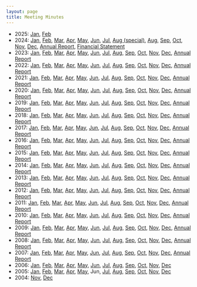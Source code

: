 ```yaml
---
layout: page
title: Meeting Minutes
---
```


* 2025:
  [Jan](minutes202501.html),
  [Feb](minutes202502.html)
* 2024:
  [Jan](minutes202401.html),
  [Feb](minutes202402.html),
  [Mar](minutes202403.html),
  [Apr](minutes202404.html),
  [May](minutes202405.html),
  [Jun](minutes202406.html),
  [Jul](minutes202407.html),
  [Aug (special)](minutes202408_special.html),
  [Aug](minutes202408.html),
  [Sep](minutes202409.html),
  [Oct](minutes202410.html),
  [Nov](minutes202411.html),
  [Dec](minutes202412.html),
  [Annual Report](attachments/AGM_2024_final.pdf),
  [Financial Statement](attachments/WCARC_balance_sheet_2024.pdf)
* 2023:
  [Jan](minutes202301.html),
  [Feb](minutes202302.html),
  [Mar](minutes202303.html),
  [Apr](minutes202304.html),
  [May](minutes202305.html),
  [Jun](minutes202306.html),
  [Jul](minutes202307.html),
  [Aug](minutes202308.html),
  [Sep](minutes202309.html),
  [Oct](minutes202310.html),
  [Nov](minutes202311.html),
  [Dec](minutes202312.html),
  [Annual Report](report2023.html)
* 2022:
  [Jan](minutes202201.html),
  [Feb](minutes202202.html),
  [Mar](minutes202203.html),
  [Apr](minutes202204.html),
  [May](minutes202205.html),
  [Jun](minutes202206.html),
  [Jul](minutes202207.html),
  [Aug](minutes202208.html),
  [Sep](minutes202209.html),
  [Oct](minutes202210.html),
  [Nov](minutes202211.html),
  [Dec](minutes202212.html),
  [Annual Report](report2022.html)
* 2021:
  [Jan](minutes202101.html),
  [Feb](minutes202102.html),
  [Mar](minutes202103.html),
  [Apr](minutes202104.html),
  [May](minutes202105.html),
  [Jun](minutes202106.html),
  [Jul](minutes202107.html),
  [Aug](minutes202108.html),
  [Sep](minutes202109.html),
  [Oct](minutes202110.html),
  [Nov](minutes202111.html),
  [Dec](minutes202112.html),
  [Annual Report](report2021.html)
* 2020:
  [Jan](minutes202001.html),
  [Feb](minutes202002.html),
  [Mar](minutes202003.html),
  [Apr](minutes202004.html),
  [May](minutes202005.html),
  [Jun](minutes202006.html),
  [Jul](minutes202007.html),
  [Aug](minutes202008.html),
  [Sep](minutes202009.html),
  [Oct](minutes202010.html),
  [Nov](minutes202011.html),
  [Dec](minutes202012.html),
  [Annual Report](report2020.html)
* 2019:
  [Jan](minutes201901.html),
  [Feb](minutes201902.html),
  [Mar](minutes201903.html),
  [Apr](minutes201904.html),
  [May](minutes201905.html),
  [Jun](minutes201906.html),
  [Jul](minutes201907.html),
  [Aug](minutes201908.html),
  [Sep](minutes201909.html),
  [Oct](minutes201910.html),
  [Nov](minutes201911.html),
  [Dec](minutes201912.html),
  [Annual Report](report2019.html)
* 2018:
  [Jan](minutes201801.html),
  [Feb](minutes201802.html),
  [Mar](minutes201803.html),
  [Apr](minutes201804.html),
  [May](minutes201805.html),
  [Jun](minutes201806.html),
  [Jul](minutes201807.html),
  [Aug](minutes201808.html),
  [Sep](minutes201809.html),
  [Oct](minutes201810.html),
  [Nov](minutes201811.html),
  [Dec](minutes201812.html),
  [Annual Report](report2018.html)
* 2017:
  [Jan](minutes201701.html),
  [Feb](minutes201702.html),
  [Mar](minutes201703.html),
  [Apr](minutes201704.html),
  [May](minutes201705.html),
  [Jun](minutes201706.html),
  [Jul](minutes201707.html),
  [Aug](minutes201708.html),
  [Sep](minutes201709.html),
  [Oct](minutes201710.html),
  [Nov](minutes201711.html),
  [Dec](minutes201712.html),
  [Annual Report](report2017.html)
* 2016:
  [Jan](minutes201601.html),
  [Feb](minutes201602.html),
  [Mar](minutes201603.html),
  [Apr](minutes201604.html),
  [May](minutes201605.html),
  [Jun](minutes201606.html),
  [Jul](minutes201607.html),
  [Aug](minutes201608.html),
  [Sep](minutes201609.html),
  [Oct](minutes201610.html),
  [Nov](minutes201611.html),
  [Dec](minutes201612.html),
  [Annual Report](report2016.html)
* 2015:
  [Jan](minutes201501.html),
  [Feb](minutes201502.html),
  [Mar](minutes201503.html),
  [Apr](minutes201504.html),
  [May](minutes201505.html),
  [Jun](minutes201506.html),
  [Jul](minutes201507.html),
  [Aug](minutes201508.html),
  [Sep](minutes201509.html),
  [Oct](minutes201510.html),
  [Nov](minutes201511.html),
  [Dec](minutes201512.html),
  [Annual Report](report2015.html)
* 2014:
  [Jan](minutes201401.html),
  [Feb](minutes201402.html),
  [Mar](minutes201403.html),
  [Apr](minutes201404.html),
  [May](minutes201405.html),
  [Jun](minutes201406.html),
  [Jul](minutes201407.html),
  [Aug](minutes201408.html),
  [Sep](minutes201409.html),
  [Oct](minutes201410.html),
  [Nov](minutes201411.html),
  [Dec](minutes201412.html),
  [Annual Report](report2014.html)
* 2013:
  [Jan](minutes201301.html),
  [Feb](minutes201302.html),
  [Mar](minutes201303.html),
  [Apr](minutes201304.html),
  [May](minutes201305.html),
  [Jun](minutes201306.html),
  [Jul](minutes201307.html),
  [Aug](minutes201308.html),
  [Sep](minutes201309.html),
  [Oct](minutes201310.html),
  [Nov](minutes201311.html),
  [Dec](minutes201312.html),
  [Annual Report](report2013.html)
* 2012:
  [Jan](minutes201201.html),
  [Feb](minutes201202.html),
  [Mar](minutes201203.html),
  [Apr](minutes201204.html),
  [May](minutes201205.html),
  [Jun](minutes201206.html),
  [Jul](minutes201207.html),
  [Aug](minutes201208.html),
  [Sep](minutes201209.html),
  [Oct](minutes201210.html),
  [Nov](minutes201211.html),
  [Dec](minutes201212.html),
  [Annual Report](report2012.html)
* 2011:
  [Jan](minutes201101.html),
  [Feb](minutes201102.html),
  [Mar](minutes201103.html),
  [Apr](minutes201104.html),
  [May](minutes201105.html),
  [Jun](minutes201106.html),
  [Jul](minutes201107.html),
  [Aug](minutes201108.html),
  [Sep](minutes201109.html),
  [Oct](minutes201110.html),
  [Nov](minutes201111.html),
  [Dec](minutes201112.html),
  [Annual Report](report2011.html)
* 2010:
  [Jan](minutes201001.html),
  [Feb](minutes201002.html),
  [Mar](minutes201003.html),
  [Apr](minutes201004.html),
  [May](minutes201005.html),
  [Jun](minutes201006.html),
  [Jul](minutes201007.html),
  [Aug](minutes201008.html),
  [Sep](minutes201009.html),
  [Oct](minutes201010.html),
  [Nov](minutes201011.html),
  [Dec](minutes201012.html),
  [Annual Report](report2010.html)
* 2009:
  [Jan](minutes200901.html),
  [Feb](minutes200902.html),
  [Mar](minutes200903.html),
  [Apr](minutes200904.html),
  [May](minutes200905.html),
  [Jun](minutes200906.html),
  [Jul](minutes200907.html),
  [Aug](minutes200908.html),
  [Sep](minutes200909.html),
  [Oct](minutes200910.html),
  [Nov](minutes200911.html),
  [Dec](minutes200912.html),
  [Annual Report](report2009.html)
* 2008:
  [Jan](minutes200801.html),
  [Feb](minutes200802.html),
  [Mar](minutes200803.html),
  [Apr](minutes200804.html),
  [May](minutes200805.html),
  [Jun](minutes200806.html),
  [Jul](minutes200807.html),
  [Aug](minutes200808.html),
  [Sep](minutes200809.html),
  [Oct](minutes200810.html),
  [Nov](minutes200811.html),
  [Dec](minutes200812.html),
  [Annual Report](report2008.html)
* 2007:
  [Jan](minutes200701.html),
  [Feb](minutes200702.html),
  [Mar](minutes200703.html),
  [Apr](minutes200704.html),
  [May](minutes200705.html),
  [Jun](minutes200706.html),
  [Jul](minutes200707.html),
  [Aug](minutes200708.html),
  [Sep](minutes200709.html),
  [Oct](minutes200710.html),
  [Nov](minutes200711.html),
  [Dec](minutes200712.html),
  [Annual Report](report2007.html)
* 2006:
  [Jan](minutes200601.html),
  [Feb](minutes200602.html),
  [Mar](minutes200603.html),
  [Apr](minutes200604.html),
  [May](minutes200605.html),
  [Jun](minutes200606.html),
  [Jul](minutes200607.html),
  [Aug](minutes200608.html),
  [Sep](minutes200609.html),
  [Oct](minutes200610.html),
  [Nov](minutes200611.html),
  [Dec](minutes200612.html)
* 2005:
  [Jan](minutes200501.html),
  [Feb](minutes200502.html),
  [Mar](minutes200503.html),
  [Apr](minutes200504.html),
  [May](minutes200505.html),
Jun,
  [Jul](minutes200507.html),
  [Aug](minutes200508.html),
  [Sep](minutes200509.html),
  [Oct](minutes200510.html),
  [Nov](minutes200511.html),
  [Dec](minutes200512.html)
* 2004:
  [Nov](minutes200411.html),
  [Dec](minutes200412.html)
